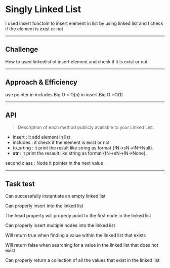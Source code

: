 # Singly Linked List

I used insert functoin to insert element in list by using linked list and I check if the element is exist or not

---

## Challenge

How to used linkedlist ot insert element and check if it is exist or not

---

## Approach & Efficiency
<!-- What approach did you take? Why? What is the Big O space/time for this approach? -->
use pointer
in includes Big O = O(n)
in insert Big O =O(1)

---

## API

> Description of each method publicly available to your Linked List.

- insert : it add element in list
- includes : it check if the element is exist or not
- to_srting : it print the result like string as format {fN->sN->lN->Null}.
- __str__ : it print the resault like string as format {fN->sN->lN->None}.

second class : Node it pointer in the next value

---

## Task test

Can successfully instantiate an empty linked list

Can properly insert into the linked list

The head property will properly point to the first node in the linked list

Can properly insert multiple nodes into the linked list

Will return true when finding a value within the linked list that exists

Will return false when searching for a value in the linked list that does not exist

Can properly return a collection of all the values that exist in the linked list
